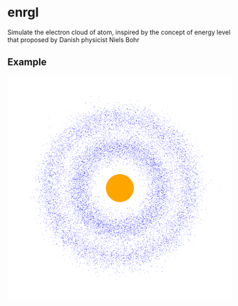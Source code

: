 # enrgl
 Simulate the electron cloud of atom, inspired by the concept of energy level that proposed by Danish physicist Niels Bohr 
 
 ## Example
 ![](example.png)
